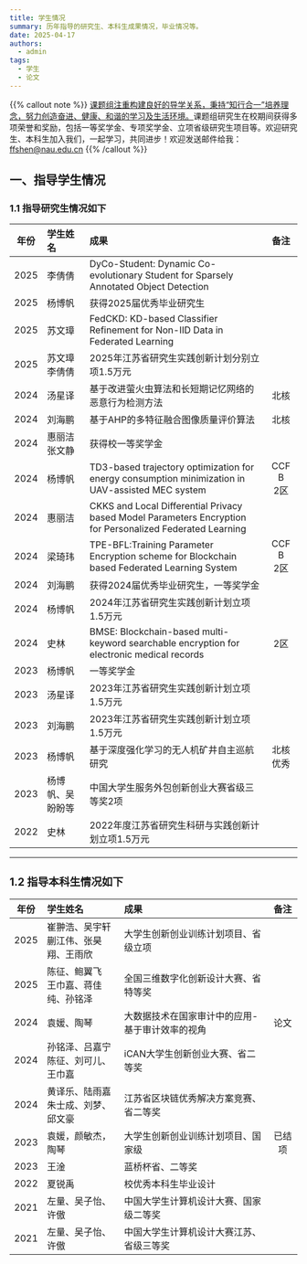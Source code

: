 ```yaml
---
title: 学生情况
summary: 历年指导的研究生、本科生成果情况，毕业情况等。
date: 2025-04-17
authors:
  - admin
tags:
  - 学生
  - 论文
---
```

{{% callout note %}}
<u>课题组注重构建良好的导学关系，秉持“知行合一”培养理念，努力创造奋进、健康、和谐的学习及生活环境。</u>课题组研究生在校期间获得多项荣誉和奖励，包括一等奖学金、专项奖学金、立项省级研究生项目等。欢迎研究生、本科生加入我们，一起学习，共同进步！欢迎发送邮件给我：ffshen@nau.edu.cn
{{% /callout %}}

## 一、指导学生情况

### 1.1 指导研究生情况如下

<font size=3>

| **年份** | **学生姓名**    | **成果**                                                                                            |  **备注**  |
| :------------: | :-------------------- | :-------------------------------------------------------------------------------------------------------- | :---------------: |
|      2025      | 李倩倩                | DyCo-Student: Dynamic Co-evolutionary Student for Sparsely Annotated Object Detection                    |                  |
|      2025      | 杨博帆                | 获得2025届优秀毕业研究生                             |                  |
|      2025      | 苏文璋                | FedCKD: KD-based Classifier Refinement for Non-IID Data in Federated Learning                             |                  |
|      2025      | 苏文璋 <br>李倩倩 | 2025年江苏省研究生实践创新计划分别立项1.5万元                                                                 |                  |
|      2024      | 汤星译                | 基于改进萤火虫算法和长短期记忆网络的恶意行为检测方法                                                      |       北核       |
|      2024      | 刘海鹏                | 基于AHP的多特征融合图像质量评价算法                                                                       |       北核       |
|      2024      | 惠丽洁 <br>张文静 | 获得校一等奖学金                                                                                          |                  |
|      2024      | 杨博帆                | TD3-based trajectory optimization for energy consumption minimization in UAV-assisted MEC system          | CCF B <br>2区 |
|      2024      | 惠丽洁                | CKKS and Local Differential Privacy based Model Parameters Encryption for Personalized Federated Learning |                  |
|      2024      | 梁琦玮                | TPE-BFL:Training Parameter Encryption scheme for Blockchain based Federated Learning System               | CCF B <br>2区 |
|      2024      | 刘海鹏                | 获得2024届优秀毕业研究生，一等奖学金                                                                              |                  |
|      2024      | 杨博帆                | 2024年江苏省研究生实践创新计划立项1.5万元                                                                 |                  |
|      2024      | 史林                  | BMSE: Blockchain-based multi-keyword searchable encryption for electronic medical records                 |        2区        |
|      2023      | 杨博帆                | 一等奖学金                                                                                                |                  |
|      2023      | 汤星译                | 2023年江苏省研究生实践创新计划立项1.5万元                                                                 |                  |
|      2023      | 刘海鹏                | 2023年江苏省研究生实践创新计划立项1.5万元                                                                 |                  |
|      2023      | 杨博帆                | 基于深度强化学习的无人机矿井自主巡航研究                                                                  |     北核优秀     |
|      2023      | 杨博帆、吴盼盼等      | 中国大学生服务外包创新创业大赛省级三等奖2项                                                               |                  |
|      2022      | 史林                  | 2022年度江苏省研究生科研与实践创新计划立项1.5万元                                                         |                  |

---

### 1.2 指导本科生情况如下

<font size=3>

| **年份** | **学生姓名**                          | **成果**                                  | **备注** |
| :------------: | :------------------------------------------ | :---------------------------------------------- | :------------: |
|      2025      | 崔翀浩、吴宇轩<br>蒯江伟、张昊翔、王雨欣  | 大学生创新创业训练计划项目、省级立项 |            |
|      2025      | 陈征、鲍翼飞<br>王巾嘉、蒋佳纯、孙铭泽  | 全国三维数字化创新设计大赛、省特等奖 |            |
|      2024      | 袁媛、陶琴                          | 大数据技术在国家审计中的应用-基于审计效率的视角 |      论文      |
|      2024      | 孙铭泽、吕嘉宁<br> 陈征、刘可儿、王巾嘉 | iCAN大学生创新创业大赛、省二等奖                  |                |
|      2024      | 黄译乐、陆雨嘉<br>朱士成、刘梦、邱文豪  | 江苏省区块链优秀解决方案竞赛、省二等奖            |                |
|      2023      | 袁媛，颜敏杰，陶琴                    | 大学生创新创业训练计划项目、国家级                |     已结项     |
|      2023      | 王淦                               | 蓝桥杯省、二等奖                                  |                |
|      2022      | 夏锐禹                             | 校优秀本科生毕业设计                            |                |
|      2021      | 左量、吴子怡、许傲                   | 中国大学生计算机设计大赛、国家级二等奖            |                |
|      2021      | 左量、吴子怡、许傲                   | 中国大学生计算机设计大赛江苏、省级三等奖          |                |
